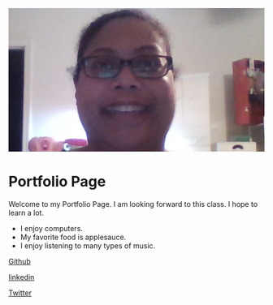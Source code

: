 ![Photo of Carisa](Carisa1.jpg)

# Portfolio Page

Welcome to my Portfolio Page. I am looking forward to this class. I hope to learn a lot.

- I enjoy computers.
- My favorite food is applesauce.
- I enjoy listening to many types of music.

[Github](https://github.com/rainbeamer)

[linkedin](http://www.linkedin.com/in/rainbeamer/)

[Twitter](https://twitter.com/rainbeamer)
